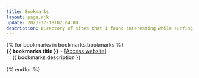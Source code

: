 ```yaml
---
title: Bookmarks
layout: page.njk
update: 2023-12-18T02:04:00
description: Directory of sites that I found interesting while surfing the web.
---
```


<dl>
{% for bookmarks in bookmarks.bookmarks %}
    <dt style="color:var(--clr-heading);"><strong>{{ bookmarks.title }}</strong> - [<a href="{{ bookmarks.url }}">Access website</a>]</dt>
    <dd style="margin-bottom: 1rem;margin-left:1rem;">{{ bookmarks.description }}</dd>
{% endfor %}
</dl>
